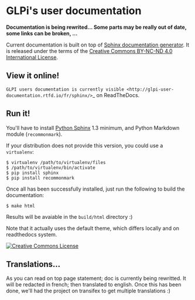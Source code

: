 # GLPi's user documentation

__Documentation is being rewrited... Some parts may be really out of date, some links can be broken, ...__

Current documentation is built on top of [Sphinx documentation generator](http://sphinx-doc.org/). It is released under the terms of the <a rel="license" href="http://creativecommons.org/licenses/by-nc-nd/4.0/">Creative Commons BY-NC-ND 4.0 International License</a>.

## View it online!

`GLPI users documentation is currently visible <http://glpi-user-documentation.rtfd.io/fr/sphinx/>`_ on ReadTheDocs.

## Run it!

You'll have to install [Python Sphinx](http://sphinx-doc.org/) 1.3 minimum, and Python Markdown module (`recommonmark`).

If your distribution does not provide this version, you could use a `virtualenv`:
```
$ virtualenv /path/to/virtualenv/files
$ /path/to/virtualenv/bin/activate
$ pip install sphinx
$ pip install recommonmark
```

Once all has been successfully installed, just run the following to build the documentation:
```
$ make html
```

Results will be avaiable in the `build/html` directory :)

Note that it actually uses the default theme, which differs locally and on readthedocs system.

<a rel="license" href="http://creativecommons.org/licenses/by-nc-nd/4.0/"><img alt="Creative Commons License" style="border-width:0" src="https://i.creativecommons.org/l/by-nc-nd/4.0/80x15.png" /></a>

## Translations...

As you can read on top page statement; doc is currently being rewritted. It will be redacted in french; then translated to english. Once this has been done, we'll had the project on transifex to get multiple translations :)
